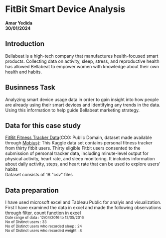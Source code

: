 # **FitBit Smart Device Analysis**
**Amar Yedida**<br>
**30/01/2024**<br>
## Introduction<br>
Bellabeat is a high-tech company that manufactures health-focused smart products. Collecting data on activity, sleep, stress, and reproductive health has allowed Bellabeat to empower women with knowledge about their own health and habits.
## Businness Task <br>
Analyzing smart device usage data in order to gain insight into how people are already using their smart devices and identifying any trends in the data. Using this information to help guide Bellabeat marketing strategy.<br>
## Data for this case study
<a href="https://www.kaggle.com/datasets/arashnic/fitbit">FitBit Fitness Tracker Data</a>(CC0: Public Domain, dataset made available through <a href="https://www.kaggle.com/arashnic">Mobius)</a>: This Kaggle data set contains personal fitness tracker from thirty fitbit users. Thirty eligible Fitbit users consented to the submission of personal tracker data, including minute-level output for physical activity, heart rate, and sleep monitoring. It includes information about daily activity, steps, and heart rate that can be used to explore users’ habits <br>
Dataset consists of 18 "csv" files 
## Data preparation
I have used microsoft excel and Tableau Public for analyis and visualization. <br> 
First I have examined the data in excel and made the following observations through filter, count function in excel<br>
<sub> Date range of data : 12/04/2016 to 12/05/2016  <br>
No of Distinct users : 33<br>
No of Distinct users who recorded sleep : 24 <br>
No of Distinct users who recorded weight : 8<br></sub>
